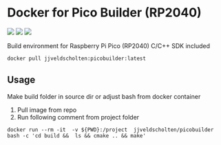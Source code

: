 Docker for Pico Builder (RP2040)
==========

![][docker-build] ![][docker-pulls] ![][docker-image-size]

Build environment for Raspberry Pi Pico (RP2040) C/C++ SDK included

```sh
docker pull jjveldscholten:picobuilder:latest
```

## Usage

Make build folder in source dir or adjust bash from docker container

1. Pull image from repo
2. Run following comment from project folder 

```docker run --rm -it  -v ${PWD}:/project  jjveldscholten/picobuilder bash -c 'cd build &&  ls && cmake .. && make'    ```


[docker-build]: https://shields.io/docker/cloud/build/jjveldscholten/picobuilder?style=flat-square
[docker-pulls]: https://shields.io/docker/pulls/jjveldscholten/picobuilder?style=flat-square
[docker-image-size]: https://shields.io/docker/image-size/jjveldscholten/picobuilder?style=flat-square

